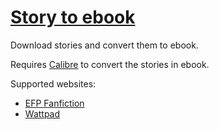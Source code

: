 # [Story to ebook](https://github.com/GhostWriterTNCS/StoryToEbook)

Download stories and convert them to ebook.

Requires [Calibre](https://calibre-ebook.com/) to convert the stories in ebook.

Supported websites:
* [EFP Fanfiction](http://www.efpfanfic.net/)
* [Wattpad](https://www.wattpad.com/)